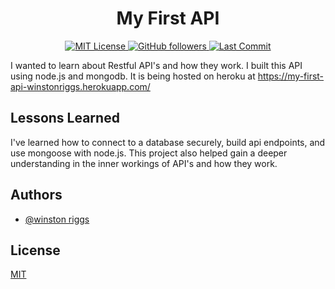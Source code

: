 <h1 align="center">My First API</h1>

<p align="center">
  <a href="https://github.com/wriggs12/MyFirstAPI/blob/master/LICENSE">
    <img src="https://img.shields.io/github/license/wriggs12/MyFirstAPI" alt="MIT License">
  </a>
  <a href="https://github.com/wriggs12">
    <img alt="GitHub followers" src="https://img.shields.io/github/followers/wriggs12?style=social">
  </a>
  <a href="https://github.com/wriggs12">
    <img alt="Last Commit" src="https://img.shields.io/github/last-commit/wriggs12/MyFirstAPI">
  </a>
</p>

I wanted to learn about Restful API's and how they work. I built this API using node.js and mongodb. It is being hosted on heroku at 
<a href="https://my-first-api-winstonriggs.herokuapp.com/">https://my-first-api-winstonriggs.herokuapp.com/</a>


## Lessons Learned

I've learned how to connect to a database securely, build api endpoints, and use mongoose with node.js. This project also helped gain a deeper understanding in the inner workings of API's and how they work.

## Authors

- [@winston riggs](https://github.com/wriggs12)


## License

[MIT](https://choosealicense.com/licenses/mit/)

